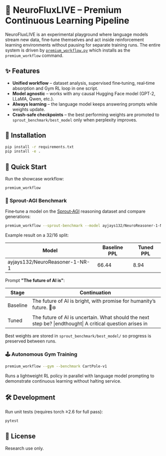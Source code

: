 # 🚀 NeuroFluxLIVE – Premium Continuous Learning Pipeline

NeuroFluxLIVE is an experimental playground where language models stream new data, fine‑tune themselves and act inside reinforcement learning environments without pausing for separate training runs.  The entire system is driven by [`premium_workflow.py`](premium_workflow.py) which installs as the `premium_workflow` command.

## ✨ Features
- **Unified workflow** – dataset analysis, supervised fine‑tuning, real‑time absorption and Gym RL loop in one script.
- **Model agnostic** – works with any causal Hugging Face model (GPT‑2, LLaMA, Qwen, etc.).
- **Always learning** – the language model keeps answering prompts while weights update.
- **Crash‑safe checkpoints** – the best performing weights are promoted to `sprout_benchmark/best_model` only when perplexity improves.

## 🔧 Installation
```bash
pip install -r requirements.txt
pip install -e .
```

## 🚀 Quick Start
Run the showcase workflow:
```bash
premium_workflow
```

### 🔬 Sprout‑AGI Benchmark
Fine‑tune a model on the [Sprout‑AGI](https://huggingface.co/datasets/ayjays132/Sprout-AGI) reasoning dataset and compare generations:
```bash
premium_workflow --sprout-benchmark --model ayjays132/NeuroReasoner-1-NR-1 --prompt "The future of AI is"
```
Example result on a 32/16 split:

| Model | Baseline PPL | Tuned PPL |
|-------|--------------|-----------|
| ayjays132/NeuroReasoner-1-NR-1 | 66.44 | 8.94 |

Prompt **"The future of AI is"**:

| Stage | Continuation |
|-------|--------------|
| Baseline | The future of AI is bright, with promise for humanity’s future. 🤖❄️ |
| Tuned | The future of AI is uncertain. What should the next step be? \|endthought\| A critical question arises in |

Best weights are stored in `sprout_benchmark/best_model/` so progress is preserved between runs.

### 🕹️ Autonomous Gym Training
```bash
premium_workflow --gym --benchmark CartPole-v1
```
Runs a lightweight RL policy in parallel with language model prompting to demonstrate continuous learning without halting service.

## 🛠 Development
Run unit tests (requires torch ≥2.6 for full pass):
```bash
pytest
```

## 📄 License
Research use only.
